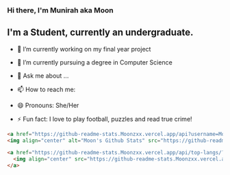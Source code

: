 ### Hi there, I'm Munirah aka Moon

## I'm a Student, currently an undergraduate.



- 🔭 I’m currently working on my final year project
- 🌱 I’m currently pursuing a degree in Computer Science

- 💬 Ask me about ...
- 📫 How to reach me: 
- 😄 Pronouns: She/Her
- ⚡ Fun fact: I love to play football, puzzles and read true crime!





```markdown
<a href="https://github-readme-stats.Moonzxx.vercel.app/api?username=Moonzxx&show_icons=true&hide_border=true&count_private=true&include_all_commits=true&theme=radical">
<img align="center" alt="Moon's Github Stats" src="https://github-readme-stats.Moonzxx.vercel.app/api?username=Moonzxx&show_icons=true&hide_border=true&count_private=true&include_all_commits=true&theme=radical" /></a>

<a href="https://github-readme-stats.Moonzxx.vercel.app/api/top-langs/?username=Moonzxx&layout=compact&theme=radical">
  <img align="center" src="https://github-readme-stats.Moonzxx.vercel.app/api/top-langs/?username=Moonzxx&layout=compact&theme=radical" />
</a>
```


